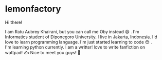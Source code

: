 # lemonfactory
Hi there!

I am Ratu Aubrey Khairani, but you can call me Oby instead :smile: . 
I'm Informatics student of Diponegoro University. 
I live in Jakarta, Indonesia. I'd love to learn programming language. 
I'm just started learning to code :blush: . 
I'm learning python currently. 
I am a writter! love to write fanfiction on wattpad! :writing_hand:
Nice to meet you guys! :cherry_blossom:

